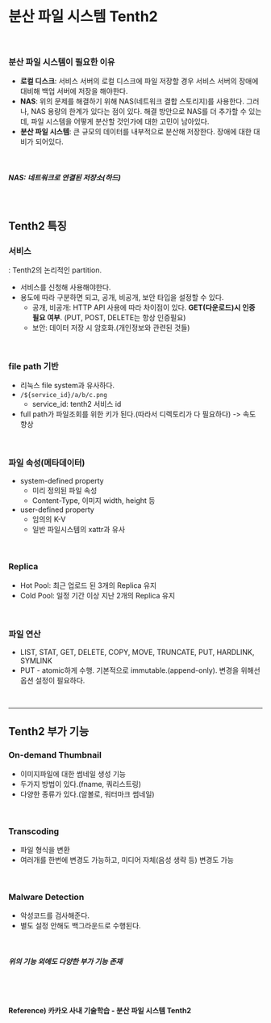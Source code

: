 # 분산 파일 시스템 Tenth2

<br>

### 분산 파일 시스템이 필요한 이유

* **로컬 디스크**: 서비스 서버의 로컬 디스크에 파일 저장할 경우 서비스 서버의 장애에 대비해 백업 서버에 저장을 해야한다.
* **NAS**: 위의 문제를 해결하기 위해 NAS(네트워크 결합 스토리지)를 사용한다. 그러나, NAS 용량의 한계가 있다는 점이 있다. 해결 방안으로 NAS를 더 추가할 수 있는데, 파일 시스템을 어떻게 분산할 것인가에 대한 고민이 남아있다.
* **분산 파일 시스템**: 큰 규모의 데이터를 내부적으로 분산해 저장한다. 장애에 대한 대비가 되어있다.

<br>

##### NAS: 네트워크로 연결된 저장소(하드)

<br>

## Tenth2 특징

### 서비스

: Tenth2의 논리적인 partition.

* 서비스를 신청해 사용해야한다.
* 용도에 따라 구분하면 되고, 공개, 비공개, 보안 타입을 설정할 수 있다.
  * 공개, 비공개: HTTP API 사용에 따라 차이점이 있다. **GET(다운로드)시 인증 필요 여부**. (PUT, POST, DELETE는 항상 인증필요)
  * 보안: 데이터 저장 시 암호화.(개인정보와 관련된 것들)

<br>

### file path 기반

* 리눅스 file system과 유사하다.
* `/${service_id}/a/b/c.png`
  * service_id: tenth2 서비스 id
* full path가 파일조회를 위한 키가 된다.(따라서 디렉토리가 다 필요하다) -> 속도 향상

<br>

### 파일 속성(메타데이터)

* system-defined property
  * 미리 정의된 파일 속성
  * Content-Type, 이미지 width, height 등
* user-defined property
  * 임의의 K-V
  * 일반 파일시스템의 xattr과 유사

<br>

### Replica

* Hot Pool: 최근 업로드 된 3개의 Replica 유지
* Cold Pool: 일정 기간 이상 지난 2개의 Replica 유지

<Br>

### 파일 연산

* LIST, STAT, GET, DELETE, COPY, MOVE, TRUNCATE, PUT, HARDLINK, SYMLINK
* PUT - atomic하게 수행. 기본적으로 immutable.(append-only). 변경을 위해선 옵션 설정이 필요하다.

<br>

--------

## Tenth2 부가 기능

### On-demand Thumbnail

* 이미지파일에 대한 썸네일 생성 기능
* 두가지 방법이 있다.(fname, 쿼리스트링)
* 다양한 종류가 있다.(알볼로, 워터마크 썸네일)

<br>

### Transcoding

* 파일 형식을 변환
* 여러개를 한번에 변경도 가능하고, 미디어 자체(음성 생략 등) 변경도 가능

<br>

### Malware Detection

* 악성코드를 검사해준다.
* 별도 설정 안해도 백그라운드로 수행된다.

<br>

##### 위의 기능 외에도 다양한 부가 기능 존재

<br><br>

#### Reference) 카카오 사내 기술학습 - 분산 파일 시스템 Tenth2